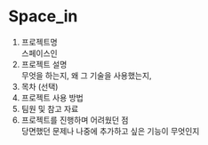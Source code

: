 # Space_in

1. 프로젝트명</br>
스페이스인</br>
2. 프로젝트 설명</br>
무엇을 하는지, 왜 그 기술을 사용했는지,</br>
3. 목차 (선택)</br>
4. 프로젝트 사용 방법</br>
5. 팀원 및 참고 자료</br>
6. 프로젝트를 진행하며 어려웠던 점</br>
당면했던 문제나 나중에 추가하고 싶은 기능이 무엇인지</br>
